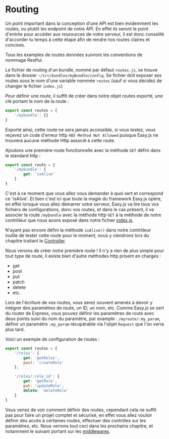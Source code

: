 # Routing

Un point important dans la conception d'une API est bien évidemment les routes, ou plutôt les endpoint de notre API. En effet ils seront le point d'entrée pour accéder aux ressources de notre serveur, il est donc conseillé d'accorder tu temps à cette étape afin de rendre nos routes claires et concises.

Tous les examples de routes données suivront les conventions de nommage Restful.

Le fichier de routing d'un bundle, nommé par défaut `routes.js`, se trouve dans le dossier `~/src/bundles/myBundle/config`.
Se fichier doit exposer ses routes sous le nom d'une variable nommée `routes` (sauf si vous décidez de changer le fichier `index.js`)

Pour définir une route, il suffit de créer dans notre objet routes exporté, une clé portant le nom de la route :

```javascript
export const routes = {
    '/mybundle': {}
}
```

Exporté ainsi, cette route ne sera jamais accessible, si vous testez, vous reçevez un code d'erreur http `405 Method Not Allowed` puisque Easy.js ne trouvera aucune méthode Http associé à cette route.

Ajoutons une première route fonctionnelle avec la méthode `GET` défini dans le standard http :

```javascript
export const route = {
    '/mybundle': {
        get: 'isAlive'
    }
}
```

C'est à ce moment que vous allez vous demander à quoi sert et correspond ce 'isAlive'. Et bien c'est ici que toute la magie du framework Easy.js opère, en effet lorsque vous allez démarrer votre serveur, Easy.js va lire tous vos fichiers de configurations, donc vos routes, et dans le cas présent, il va associer la route `/mybundle` avec la méthode http `GET` à la méthode de notre contrôleur que nous avons exposé dans notre fichier [index.js](bundle-index.md).

N'ayant pas encore défini la méthode `isAlive()` dans notre contrôleur inutile de tester cette route pour le moment, nous y viendrons lors du chapitre traitant le [Controller](controller.md).

Nous venons de créer notre première route ! Il n'y a rien de plus simple pour tout type de route, il existe bien d'autre méthodes http prisent en charges :

* get
* post
* put
* patch
* delete
* etc.

Lors de l'écriture de vos routes, vous serez souvent amenés à devoir y intégrer des paramètres de route, un ID, un nom, etc.
Comme Easy.js se sert du router de Express, vous pouvez définir les paramètres de route avec deux points suivi du nom du paramètre, par example : `/myroute/:my_param`, définir un paramètre `:my_param` récupérable via l'objet `Request` que l'on verra plus tard.

Voici un exemple de configuration de routes :

```javascript
export const routes = {
    '/roles': {
        get: 'getRoles',
        post: 'createRole'
    },

    '/roles/:role_id': {
        get: 'getRole',
        put: 'updateRole',
        delete: 'deleteRole'
    }
}
```

Vous venez de voir comment définir des routes, cependant cela ne suffit pas pour faire un projet complet et sécurisé, en effet vous allez vouloir définir des accès à certaines routes, effectuer des contrôles sur les paramètres, etc. Nous verrons tout ceci dans les prochains chapitre, et notamment le suivant portant sur les [middlewares](bundle-middlewares.md).